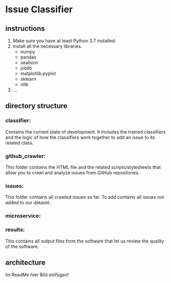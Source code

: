 # Issue Classifier

## instructions
1. Make sure you have at least Python 3.7 installed.
2. Install all the necessary libraries.
   - numpy
   - pandas
   - seaborn
   - joblib
   - matplotlib.pyplot
   - sklearn
   - nltk
3. ...

## directory structure

### classifier:
  Contains the current state of development. It includes the trained classifiers and the logic of how the classifiers work together to add an issue to its related class.

### github_crawler:
  This folder contains the HTML file and the related scripts/stylesheets that allow you to crawl and analyze issues from GitHub repositories.

### issues:
  This folder contains all crawled issues so far. To add contains all issues not     added to our dataset.

### microservice:
    

### results:
  This contains all output files from the software that let us review the quality of the software. 

## architecture
Im ReadMe hier Bild einfügen!
